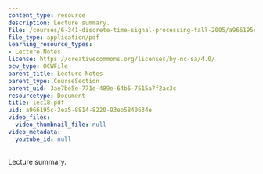 ```yaml
---
content_type: resource
description: Lecture summary.
file: /courses/6-341-discrete-time-signal-processing-fall-2005/a966195c3ea58814822093eb5840634e_lec18.pdf
file_type: application/pdf
learning_resource_types:
- Lecture Notes
license: https://creativecommons.org/licenses/by-nc-sa/4.0/
ocw_type: OCWFile
parent_title: Lecture Notes
parent_type: CourseSection
parent_uid: 3ae7be5e-771e-489e-64b5-7515a7f2ac3c
resourcetype: Document
title: lec18.pdf
uid: a966195c-3ea5-8814-8220-93eb5840634e
video_files:
  video_thumbnail_file: null
video_metadata:
  youtube_id: null
---
```

Lecture summary.